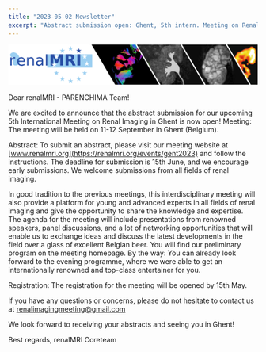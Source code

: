 ```yaml
---
title: "2023-05-02 Newsletter"
excerpt: "Abstract submission open: Ghent, 5th intern. Meeting on Renal Imaging."
---
```


![image-center](/assets/images/header_renalMRI_right.png)

Dear renalMRI - PARENCHIMA Team!

We are excited to announce that the abstract submission for our upcoming 5th International Meeting on Renal Imaging in Ghent is now open!
Meeting: The meeting will be held on 11-12 September in Ghent (Belgium).

Abstract: To submit an abstract, please visit our meeting website at [www.renalmri.org](https://renalmri.org/events/gent2023) and follow the instructions. The deadline for submission is 15th June, and we encourage early submissions. We welcome submissions from all fields of renal imaging.

In good tradition to the previous meetings, this interdisciplinary meeting will also provide a platform for young and advanced experts in all fields of renal imaging and give the opportunity to share the knowledge and expertise. The agenda for the meeting will include presentations from renowned speakers, panel discussions, and a lot of networking opportunities that will enable us to exchange ideas and discuss the latest developments in the field over a glass of excellent Belgian beer. You will find our preliminary program on the meeting homepage. 
By the way: You can already look forward to the evening programme, where we were able to get an internationally renowned and top-class entertainer for you.

Registration: The registration for the meeting will be opened by 15th May. 

If you have any questions or concerns, please do not hesitate to contact us at [renalimagingmeeting@gmail.com](mailto:renalimagingmeeting@gmail.com)

We look forward to receiving your abstracts and seeing you in Ghent!

Best regards,
renalMRI Coreteam
